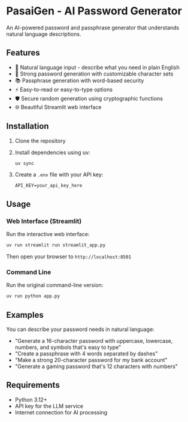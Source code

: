# PasaiGen - AI Password Generator

An AI-powered password and passphrase generator that understands natural language descriptions.

## Features

- 🎯 Natural language input - describe what you need in plain English
- 🔐 Strong password generation with customizable character sets
- 📚 Passphrase generation with word-based security
- ⚡ Easy-to-read or easy-to-type options
- 🛡️ Secure random generation using cryptographic functions
- 🌐 Beautiful Streamlit web interface

## Installation

1. Clone the repository
2. Install dependencies using uv:
   ```bash
   uv sync
   ```

3. Create a `.env` file with your API key:
   ```
   API_KEY=your_api_key_here
   ```

## Usage

### Web Interface (Streamlit)
Run the interactive web interface:
```bash
uv run streamlit run streamlit_app.py
```

Then open your browser to `http://localhost:8501`

### Command Line
Run the original command-line version:
```bash
uv run python app.py
```

## Examples

You can describe your password needs in natural language:

- "Generate a 16-character password with uppercase, lowercase, numbers, and symbols that's easy to type"
- "Create a passphrase with 4 words separated by dashes"
- "Make a strong 20-character password for my bank account"
- "Generate a gaming password that's 12 characters with numbers"

## Requirements

- Python 3.12+
- API key for the LLM service
- Internet connection for AI processing